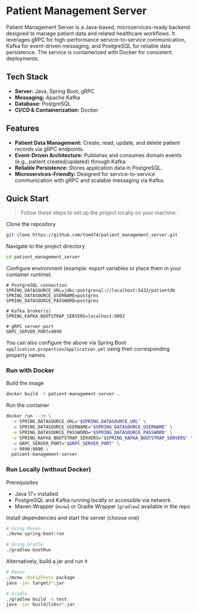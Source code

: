 # Patient Management Server

Patient Management Server is a Java-based, microservices-ready backend designed to manage patient data and related healthcare workflows. It leverages gRPC for high-performance service-to-service communication, Kafka for event-driven messaging, and PostgreSQL for reliable data persistence. The service is containerized with Docker for consistent deployments.

## Tech Stack

- **Server:** Java, Spring Boot, gRPC
- **Messaging:** Apache Kafka
- **Database:** PostgreSQL
- **CI/CD & Containerization:** Docker

## Features

- **Patient Data Management:** Create, read, update, and delete patient records via gRPC endpoints.  
- **Event-Driven Architecture:** Publishes and consumes domain events (e.g., patient created/updated) through Kafka.  
- **Reliable Persistence:** Stores application data in PostgreSQL.  
- **Microservices-Friendly:** Designed for service-to-service communication with gRPC and scalable messaging via Kafka.  

## Quick Start

> Follow these steps to set up the project locally on your machine.

Clone the repository

```bash
git clone https://github.com/tom474/patient_management_server.git
```

Navigate to the project directory

```bash
cd patient_management_server
```

Configure environment (example: export variables or place them in your container runtime)

```
# PostgreSQL connection
SPRING_DATASOURCE_URL=jdbc:postgresql://localhost:5432/patientdb
SPRING_DATASOURCE_USERNAME=postgres
SPRING_DATASOURCE_PASSWORD=postgres

# Kafka broker(s)
SPRING_KAFKA_BOOTSTRAP_SERVERS=localhost:9092

# gRPC server port
GRPC_SERVER_PORT=9090
```

You can also configure the above via Spring Boot `application.properties`/`application.yml` using their corresponding property names.

### Run with Docker

Build the image

```bash
docker build -t patient-management-server .
```

Run the container

```bash
docker run --rm \
  -e SPRING_DATASOURCE_URL="$SPRING_DATASOURCE_URL" \
  -e SPRING_DATASOURCE_USERNAME="$SPRING_DATASOURCE_USERNAME" \
  -e SPRING_DATASOURCE_PASSWORD="$SPRING_DATASOURCE_PASSWORD" \
  -e SPRING_KAFKA_BOOTSTRAP_SERVERS="$SPRING_KAFKA_BOOTSTRAP_SERVERS" \
  -e GRPC_SERVER_PORT="$GRPC_SERVER_PORT" \
  -p 9090:9090 \
  patient-management-server
```

### Run Locally (without Docker)

Prerequisites
- Java 17+ installed
- PostgreSQL and Kafka running locally or accessible via network
- Maven Wrapper (`mvnw`) or Gradle Wrapper (`gradlew`) available in the repo

Install dependencies and start the server (choose one)

```bash
# Using Maven
./mvnw spring-boot:run
```

```bash
# Using Gradle
./gradlew bootRun
```

Alternatively, build a jar and run it

```bash
# Maven
./mvnw -DskipTests package
java -jar target/*.jar
```

```bash
# Gradle
./gradlew build -x test
java -jar build/libs/*.jar
```
